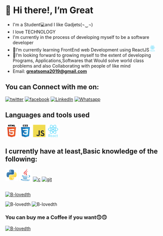 <h1>👋 Hi there!, I’m Great</h1>

- I'm a Student💻and I like Gadjets(¬‿¬)
- I love TECHNOLOGY
- I'm currently in the process of developing myself to be a software developer
- 🌱I’m currently learning FrontEnd web Development using ReactJS<a href="reactjs.org"><img src="https://raw.githubusercontent.com/devicons/devicon/master/icons/react/react-original-wordmark.svg" alt="React" width="20" height="20"><a/>
- 💞️I’m looking forward to growing myself to the extent of developing Programs, Applications,Softwares that Would solve world class problems and also Collaborating with people of like mind
- Email: **greatsoma2019@gmail.com**
   
<h2>You can Connect with me on:</h2>
<a href="https://twitter.com/B_lovedth"><img src="https://raw.githubusercontent.com/rahuldkjain/github-profile-readme-generator/master/src/images/icons/Social/twitter.svg" alt="twitter" width="40" height="40"></a>
<a href="https://web.facebook.com/great.soma"><img src="https://cdn-icons-png.flaticon.com/512/124/124010.png" alt="facebook" width="40" height="40"></a>
<a href="https://www.linkedin.com/in/great-solomon-656397237/"><img src="https://cdn-icons-png.flaticon.com/128/174/174857.png" alt="LinkedIn" width="40" height="40"></a>
<a href="https://wa.me/+2348109882351"><img src="https://cdn-icons.flaticon.com/png/128/2504/premium/2504957.png?token=exp=1649707094~hmac=fc420a3e4a08a74081ee2a445983d795" alt="Whatsapp" width="40" height="40"></a>                                                               
<h2>Languages and tools used</h2>
<a href="https://www.w3.org/html/" target="_blank" rel="noreferrer"> <img src="https://raw.githubusercontent.com/devicons/devicon/master/icons/html5/html5-original-wordmark.svg" alt="html5" width="40" height="40"/></a> 
<a href="https://www.w3schools.com/css/"><img src="https://raw.githubusercontent.com/devicons/devicon/master/icons/css3/css3-original-wordmark.svg" alt="css3" width="40" height="40"><a/>
<a href="https://developer.mozilla.org/en-US/docs/Web/JavaScript" target="_blank" rel="noreferrer"><img src="https://raw.githubusercontent.com/devicons/devicon/master/icons/javascript/javascript-original.svg" alt="javascript" width="40" height="40"/><a/>
<a href="reactjs.org"><img src="https://raw.githubusercontent.com/devicons/devicon/master/icons/react/react-original-wordmark.svg" alt="React" width="40" height="40"></a>
      
<h2>I currently have at least,Basic knowledge of the following:</h2>
<a href="python.org" ><img src="https://raw.githubusercontent.com/devicons/devicon/master/icons/python/python-original.svg" alt="python" width="40" height="40"></a>  
<a href="java.com"><img src="https://raw.githubusercontent.com/devicons/devicon/master/icons/java/java-original.svg" alt="javascript" width="40" height="40"></a>   
<a href=""><img src="https://cdn-icons.flaticon.com/png/128/3665/premium/3665923.png?token=exp=1649693995~hmac=06333068d3a164234fe1a94fa97ed0dc" alt="c" width="40" height="40"></a>
<a href=""><img src="https://camo.githubusercontent.com/fbfcb9e3dc648adc93bef37c718db16c52f617ad055a26de6dc3c21865c3321d/68747470733a2f2f7777772e766563746f726c6f676f2e7a6f6e652f6c6f676f732f6769742d73636d2f6769742d73636d2d69636f6e2e737667" alt="git" width="40" height="40"></a>
   
<br> <a href="https://github.com/ryo-ma/github-profile-trophy"><img src="https://github-profile-trophy.vercel.app/?username=B-lovedth&theme=react&hide_border=true&bg_color=0D1117" alt="B-lovedth" /></a> 

<img src="https://github-readme-stats.vercel.app/api/top-langs?username=B-lovedth&show_icons=true&locale=en&layout=compact&theme=react&hide_border=true&bg_color=0D1117" alt="B-lovedth">   
<img src="https://github-readme-stats.vercel.app/api?username=B-lovedth&show_icons=true&locale=en&theme=react&hide_border=true&bg_color=0D1117" alt="B-lovedth">   
   
 <h3>You can buy me a Coffee if you want🙃🙃</h3><a href="https://www.buymeacoffee.com/Belovedth0"><img src="https://cdn.buymeacoffee.com/buttons/v2/default-red.png" height="40" width="210" alt="B-lovedth"></a>   
<!---
B-lovedth/B-lovedth is a ✨ special ✨ repository because its `README.md` (this file) appears on your GitHub profile.
You can click the Preview link to take a look at your changes.
--->
